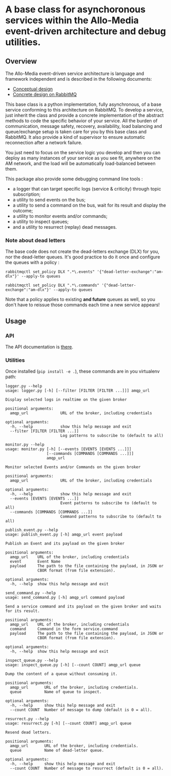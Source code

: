 # A base class for asynchoronous services within the Allo-Media event-driven architecture and debug utilities.

## Overview

The Allo-Media event-driven service architecture is language and framework independent and is described in the following documents:

* [Conceptual design](https://hackmd.allo-media.net/5v-gV6uGSoOV-C-bogH0NA)
* [Concrete design on RabbitMQ](https://hackmd.allo-media.net/V8sTyOUQRLqaSsMVW7qJ1g)

This base class is a python implementation, fully asynchronous, of a base service conforming to this architecture on RabbitMQ.
To develop a service, just inherit the class and provide a concrete implementation of the abstract methods to code the specific behavior
of your service. All the burden of communication, message safety, recovery, availability, load balancing and queue/exchange setup is taken care for you by this base class and RabbitMQ. It also provide a kind of supervisor to ensure automatic reconnection after a network failure.

You just need to focus on the service logic you develop and then you can deploy as many instances of your service as you see fit, anywhere on the AM network, and the load will be automatically load-balanced between them.

This package also provide some debugging command line tools :

 - a logger that can target specific logs (service & criticity) through topic subscription;
 - a utility to send events on the bus;
 - a utility to send a command on the bus, wait for its result and display the outcome;
 - a utility to monitor events and/or commands;
 - a utility to inspect queues;
 - and a utility to resurrect (replay) dead messages.

### Note about dead letters

The base code  does not create the dead-letters exchange (DLX) for you, nor the dead-letter queues. It's good practice to do it once and configure the queues with a policy :

```
rabbitmqctl set_policy DLX ".*\.events" '{"dead-letter-exchange":"am-dlx"}' --apply-to queues
```

```
rabbitmqctl set_policy DLX ".*\.commands" '{"dead-letter-exchange":"am-dlx"}' --apply-to queues
```

Note that a policy applies to existing **and future** queues as well, so you don't have to reissue those commands each time a new service appears!

## Usage


### API

The API documentation is [there](https://allo-media.github.io/async-service/_build/html/api.html).


### Utilities

Once installed (`pip install -e .`), these commands are in you virtualenv path:

```
logger.py --help
usage: logger.py [-h] [--filter [FILTER [FILTER ...]]] amqp_url

Display selected logs in realtime on the given broker

positional arguments:
  amqp_url              URL of the broker, including credentials

optional arguments:
  -h, --help            show this help message and exit
  --filter [FILTER [FILTER ...]]
                        Log patterns to subscribe to (default to all)
```

```
monitor.py --help
usage: monitor.py [-h] [--events [EVENTS [EVENTS ...]]]
                  [--commands [COMMANDS [COMMANDS ...]]]
                  amqp_url

Monitor selected Events and/or Commands on the given broker

positional arguments:
  amqp_url              URL of the broker, including credentials

optional arguments:
  -h, --help            show this help message and exit
  --events [EVENTS [EVENTS ...]]
                        Event patterns to subscribe to (default to all)
  --commands [COMMANDS [COMMANDS ...]]
                        Command patterns to subscribe to (default to all)
```

```
publish_event.py --help
usage: publish_event.py [-h] amqp_url event payload

Publish an Event and its payload on the given broker

positional arguments:
  amqp_url    URL of the broker, including credentials
  event       Event Name
  payload     The path to the file containing the payload, in JSON or
              CBOR format (from file extension).

optional arguments:
  -h, --help  show this help message and exit
```

```
send_command.py --help
usage: send_command.py [-h] amqp_url command payload

Send a service command and its payload on the given broker and waits for its result.

positional arguments:
  amqp_url    URL of the broker, including credentials
  command     Command in the form service.command
  payload     The path to the file containing the payload, in JSON or
              CBOR format (from file extension).

optional arguments:
  -h, --help  show this help message and exit
```

```
inspect_queue.py --help
usage: inspect_queue.py [-h] [--count COUNT] amqp_url queue

Dump the content of a queue without consuming it.

positional arguments:
  amqp_url       URL of the broker, including credentials.
  queue          Name of queue to inspect.

optional arguments:
  -h, --help     show this help message and exit
  --count COUNT  Number of message to dump (default is 0 = all).
  ```

```
resurrect.py --help
usage: resurrect.py [-h] [--count COUNT] amqp_url queue

Resend dead letters.

positional arguments:
  amqp_url       URL of the broker, including credentials.
  queue          Name of dead-letter queue.

optional arguments:
  -h, --help     show this help message and exit
  --count COUNT  Number of message to resurrect (default is 0 = all).
```

